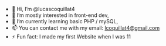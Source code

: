 - 👋 Hi, I’m @lucascoquillat4
- 👀 I’m mostly interested in front-end dev,
- 🌱 I’m currently learning basic PHP / mySQL, 
- 📫 You can contact me with my email: lcoquillat4@gmail.com
- ⚡ Fun fact: I made my first Website when I was 11

<!---
lucascoquillat4/lucascoquillat4 is a ✨ special ✨ repository because its `README.md` (this file) appears on your GitHub profile.
You can click the Preview link to take a look at your changes.
--->
